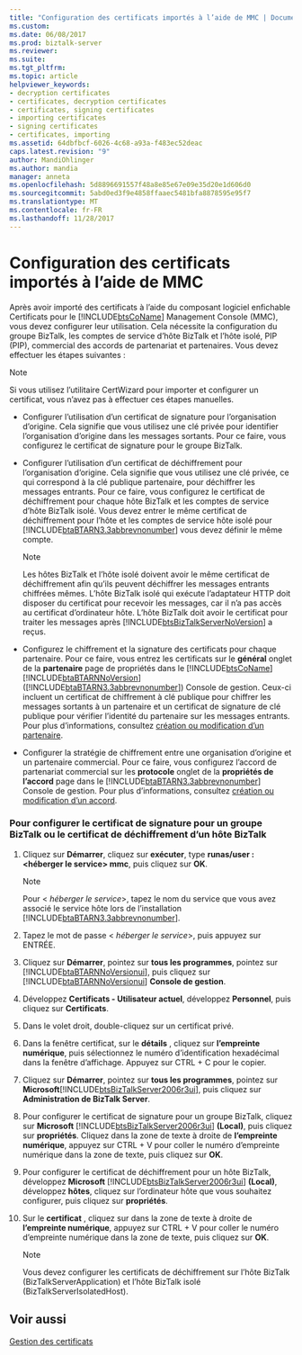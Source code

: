 ```yaml
---
title: "Configuration des certificats importés à l’aide de MMC | Documents Microsoft"
ms.custom: 
ms.date: 06/08/2017
ms.prod: biztalk-server
ms.reviewer: 
ms.suite: 
ms.tgt_pltfrm: 
ms.topic: article
helpviewer_keywords:
- decryption certificates
- certificates, decryption certificates
- certificates, signing certificates
- importing certificates
- signing certificates
- certificates, importing
ms.assetid: 64dbfbcf-6026-4c68-a93a-f483ec52deac
caps.latest.revision: "9"
author: MandiOhlinger
ms.author: mandia
manager: anneta
ms.openlocfilehash: 5d8896691557f48a8e85e67e09e35d20e1d606d0
ms.sourcegitcommit: 5abd0ed3f9e4858ffaaec5481bfa8878595e95f7
ms.translationtype: MT
ms.contentlocale: fr-FR
ms.lasthandoff: 11/28/2017
---
```

# <a name="configuring-certificates-imported-using-mmc"></a>Configuration des certificats importés à l’aide de MMC
Après avoir importé des certificats à l’aide du composant logiciel enfichable Certificats pour le [!INCLUDE[btsCoName](../../includes/btsconame-md.md)] Management Console (MMC), vous devez configurer leur utilisation. Cela nécessite la configuration du groupe BizTalk, les comptes de service d’hôte BizTalk et l’hôte isolé, PIP (PIP), commercial des accords de partenariat et partenaires. Vous devez effectuer les étapes suivantes :  
  
> [!NOTE]
>  Si vous utilisez l’utilitaire CertWizard pour importer et configurer un certificat, vous n’avez pas à effectuer ces étapes manuelles.  
  
-   Configurer l’utilisation d’un certificat de signature pour l’organisation d’origine. Cela signifie que vous utilisez une clé privée pour identifier l’organisation d’origine dans les messages sortants. Pour ce faire, vous configurez le certificat de signature pour le groupe BizTalk.  
  
-   Configurer l’utilisation d’un certificat de déchiffrement pour l’organisation d’origine. Cela signifie que vous utilisez une clé privée, ce qui correspond à la clé publique partenaire, pour déchiffrer les messages entrants. Pour ce faire, vous configurez le certificat de déchiffrement pour chaque hôte BizTalk et les comptes de service d’hôte BizTalk isolé. Vous devez entrer le même certificat de déchiffrement pour l’hôte et les comptes de service hôte isolé pour [!INCLUDE[btaBTARN3.3abbrevnonumber](../../includes/btabtarn3-3abbrevnonumber-md.md)] vous devez définir le même compte.  
  
    > [!NOTE]
    >  Les hôtes BizTalk et l’hôte isolé doivent avoir le même certificat de déchiffrement afin qu’ils peuvent déchiffrer les messages entrants chiffrées mêmes. L’hôte BizTalk isolé qui exécute l’adaptateur HTTP doit disposer du certificat pour recevoir les messages, car il n’a pas accès au certificat d’ordinateur hôte. L’hôte BizTalk doit avoir le certificat pour traiter les messages après [!INCLUDE[btsBizTalkServerNoVersion](../../includes/btsbiztalkservernoversion-md.md)] a reçus.  
  
-   Configurez le chiffrement et la signature des certificats pour chaque partenaire. Pour ce faire, vous entrez les certificats sur le **général** onglet de la **partenaire** page de propriétés dans le [!INCLUDE[btsCoName](../../includes/btsconame-md.md)] [!INCLUDE[btaBTARNNoVersion](../../includes/btabtarnnoversion-md.md)] ([!INCLUDE[btaBTARN3.3abbrevnonumber](../../includes/btabtarn3-3abbrevnonumber-md.md)]) Console de gestion. Ceux-ci incluent un certificat de chiffrement à clé publique pour chiffrer les messages sortants à un partenaire et un certificat de signature de clé publique pour vérifier l’identité du partenaire sur les messages entrants. Pour plus d’informations, consultez [création ou modification d’un partenaire](../../adapters-and-accelerators/accelerator-rosettanet/creating-or-editing-a-partner.md).  
  
-   Configurer la stratégie de chiffrement entre une organisation d’origine et un partenaire commercial. Pour ce faire, vous configurez l’accord de partenariat commercial sur les **protocole** onglet de la **propriétés de l’accord** page dans le [!INCLUDE[btaBTARN3.3abbrevnonumber](../../includes/btabtarn3-3abbrevnonumber-md.md)] Console de gestion. Pour plus d’informations, consultez [création ou modification d’un accord](../../adapters-and-accelerators/accelerator-rosettanet/creating-or-editing-an-agreement.md).  
  
### <a name="to-configure-the-signing-certificate-for-a-biztalk-group-or-the-decryption-certificate-for-a-biztalk-host"></a>Pour configurer le certificat de signature pour un groupe BizTalk ou le certificat de déchiffrement d’un hôte BizTalk  
  
1.  Cliquez sur **Démarrer**, cliquez sur **exécuter**, type **runas/user :\<héberger le service\> mmc**, puis cliquez sur **OK**.  
  
    > [!NOTE]
    >  Pour \< *héberger le service*\>, tapez le nom du service que vous avez associé le service hôte lors de l’installation [!INCLUDE[btaBTARN3.3abbrevnonumber](../../includes/btabtarn3-3abbrevnonumber-md.md)].  
  
2.  Tapez le mot de passe \< *héberger le service*\>, puis appuyez sur ENTRÉE.  
  
3.  Cliquez sur **Démarrer**, pointez sur **tous les programmes**, pointez sur [!INCLUDE[btaBTARNNoVersionui](../../includes/btabtarnnoversionui-md.md)], puis cliquez sur [!INCLUDE[btaBTARNNoVersionui](../../includes/btabtarnnoversionui-md.md)] **Console de gestion**.  
  
4.  Développez **Certificats - Utilisateur actuel**, développez **Personnel**, puis cliquez sur **Certificats**.  
  
5.  Dans le volet droit, double-cliquez sur un certificat privé.  
  
6.  Dans la fenêtre certificat, sur le **détails** , cliquez sur **l’empreinte numérique**, puis sélectionnez le numéro d’identification hexadécimal dans la fenêtre d’affichage. Appuyez sur CTRL + C pour le copier.  
  
7.  Cliquez sur **Démarrer**, pointez sur **tous les programmes**, pointez sur **Microsoft**[!INCLUDE[btsBizTalkServer2006r3ui](../../includes/btsbiztalkserver2006r3ui-md.md)], puis cliquez sur **Administration de BizTalk Server**.  
  
8.  Pour configurer le certificat de signature pour un groupe BizTalk, cliquez sur **Microsoft** [!INCLUDE[btsBizTalkServer2006r3ui](../../includes/btsbiztalkserver2006r3ui-md.md)] **(Local)**, puis cliquez sur **propriétés**. Cliquez dans la zone de texte à droite de **l’empreinte numérique**, appuyez sur CTRL + V pour coller le numéro d’empreinte numérique dans la zone de texte, puis cliquez sur **OK**.  
  
9. Pour configurer le certificat de déchiffrement pour un hôte BizTalk, développez **Microsoft** [!INCLUDE[btsBizTalkServer2006r3ui](../../includes/btsbiztalkserver2006r3ui-md.md)] **(Local)**, développez **hôtes**, cliquez sur l’ordinateur hôte que vous souhaitez configurer, puis cliquez sur **propriétés**.  
  
10. Sur le **certificat** , cliquez sur dans la zone de texte à droite de **l’empreinte numérique**, appuyez sur CTRL + V pour coller le numéro d’empreinte numérique dans la zone de texte, puis cliquez sur **OK**.  
  
    > [!NOTE]
    >  Vous devez configurer les certificats de déchiffrement sur l’hôte BizTalk (BizTalkServerApplication) et l’hôte BizTalk isolé (BizTalkServerIsolatedHost).  
  
## <a name="see-also"></a>Voir aussi  
 [Gestion des certificats](../../adapters-and-accelerators/accelerator-rosettanet/managing-certificates1.md)